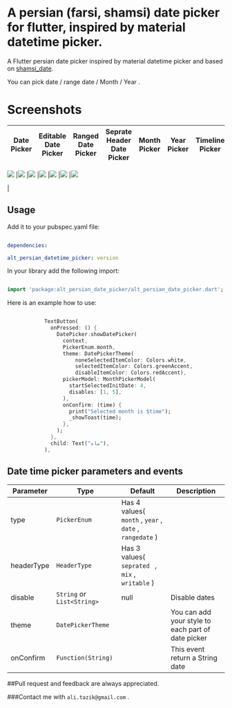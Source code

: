   

# A persian (farsi, shamsi) date picker for flutter, inspired by material datetime picker.

  

A Flutter persian date picker inspired by material datetime picker and based on [shamsi_date](https://pub.dartlang.org/packages/shamsi_date).

  

You can pick date / range date /  Month / Year .

  
  

# Screenshots

Date Picker | Editable Date Picker | Ranged Date Picker | Seprate Header Date Picker | Month Picker | Year Picker | Timeline Picker
--- | --- | --- | --- | --- | --- | --- 

![](https://raw.githubusercontent.com/tazik561/alt_persian_date_picker/main/images/datePicker.png) |![](https://raw.githubusercontent.com/tazik561/alt_persian_date_picker/main/images/date_picker_editable.png) |![](https://raw.githubusercontent.com/tazik561/alt_persian_date_picker/main/images/date_pickerranged.png) |![](https://raw.githubusercontent.com/tazik561/alt_persian_date_picker/main/images/date_picker_seprate.png) |![](https://raw.githubusercontent.com/tazik561/alt_persian_date_picker/main/images/month_picker.png) |![](https://raw.githubusercontent.com/tazik561/alt_persian_date_picker/main/images/year_picker.png) |![](https://raw.githubusercontent.com/tazik561/alt_persian_date_picker/main/images/date_picker_timeline.png)

 |

  
  

## Usage

  

Add it to your pubspec.yaml file:

  

```yaml

dependencies:

alt_persian_datetime_picker: version

```

  

In your library add the following import:

  

```dart

import 'package:alt_persian_date_picker/alt_persian_date_picker.dart';

```

  

Here is an example how to use:

  

```dart

            TextButton(
              onPressed: () {
                DatePicker.showDatePicker(
                  context,
                  PickerEnum.month,
                  theme: DatePickerTheme(
                      noneSelectedItemColor: Colors.white,
                      selectedItemColor: Colors.greenAccent,
                      disableItemColor: Colors.redAccent),
                  pickerModel: MonthPickerModel(
                    startSelectedInitDate: 4,
                    disables: [1, 5],
                  ),
                  onConfirm: (time) {
                    print("Selected month is $time");
                    _showToast(time);
                  },
                );
              },
              child: Text("ماه"),
            ),
```

## Date time picker parameters and events

| Parameter  | Type | Default | Description |
|-------------------------|---------------------|-----------------------------------------|------------------------------------------------------------------------------                                                                            |
| type| `PickerEnum` | Has 4 values( `month` , `year` , `date` , `rangedate` )|
| headerType| `HeaderType` | Has 3 values( `seprated ` , `mix` , `writable` )|
| disable| `String` or `List<String>` |null| Disable dates |
| theme| `DatePickerTheme` | | You can add your style to each part of date picker |
| onConfirm| `Function(String)` | | This event return a String date |

##Pull request and feedback are always appreciated.

###Contact me with `ali.tazik@gmail.com` .
